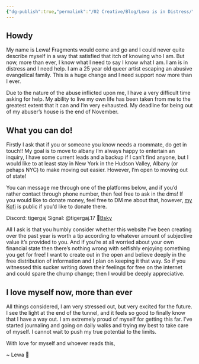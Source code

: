 ```yaml
---
{"dg-publish":true,"permalink":"/02 Creative/Blog/Lewa is in Distress/","tags":["queer","mutualAid","blog"],"noteIcon":"","created":"2025-10-06T16:43:01.108-04:00"}
---
```


## Howdy
My name is Lewa! Fragments would come and go and I could never quite describe myself in a way that satisfied that itch of knowing who I am. But now, more than ever, I know what I need to say I know what I am. I am is in distress and I need help. I am a 25 year old queer artist escaping an abusive evangelical family. This is a huge change and I need support now more than I ever.

Due to the nature of the abuse inflicted upon me, I have a very difficult time asking for help. My ability to live my own life has been taken from me to the greatest extent that it can and I’m very exhausted. My deadline for being out of my abuser’s house is the end of November.
## What you can do!
Firstly I ask that if you or someone you know needs a roommate, do get in touch!! My goal is to move to albany I’m always happy to entertain an inquiry, I have some current leads and a backup if I can’t find anyone, but I would like to at least stay in New York in the Hudson Valley, Albany (or pehaps NYC) to make moving out easier. However, I’m open to moving out of state!

You can message me through one of the platforms below, and if you’d rather contact through phone number, then feel free to ask in the dms! If you would like to donate money, feel free to DM me about that, however, [my Kofi](https://ko-fi.com/tigergaj) is public if you’d like to donate there. 

Discord: tigergaj
Signal: @tigergaj.17
🦋[Bsky](https://bsky.app/profile/tigergaj.bsky.social)

All I ask is that you humbly consider whether this website I’ve been creating over the past year is worth a tip according to whatever amount of subjective value it’s provided to you. And if you’re at all worried about your own financial state then there’s nothing wrong with selfishly enjoying something you get for free! I want to create out in the open and believe deeply in the free distribution of information and I plan on keeping it that way. So if you witnessed this sucker writing down their feelings for free on the internet and could spare the chump change; then I would be deeply appreciative.

## I love myself now, more than ever
All things considered, I am very stressed out, but very excited for the future. I see the light at the end of the tunnel, and it feels so good to finally know that I have a way out. I am extremely proud of myself for getting this far. I’ve started journaling and going on daily walks and trying my best to take care of myself. I cannot wait to push my true potential to the limits.

With love for myself and whoever reads this,

~ Lewa 💚